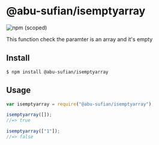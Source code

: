 # @abu-sufian/isemptyarray

<img alt="npm (scoped)" src="https://img.shields.io/npm/v/@abu-sufian/isemptyarray">

This function check the paramter is an array and it's empty

## Install

```
$ npm install @abu-sufian/isemptyarray
```

## Usage

```js
var isemptyarray = require("@abu-sufian/isemptyarray")

isemptyarray([]);
//=> true

isemptyarray(["1"]);
//=> false

```
